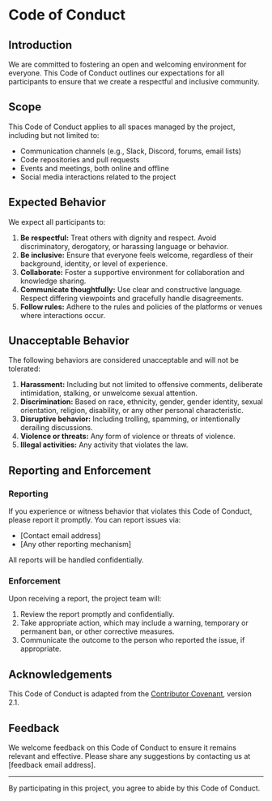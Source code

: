 # Code of Conduct

## Introduction

We are committed to fostering an open and welcoming environment for everyone. This Code of Conduct outlines our expectations for all participants to ensure that we create a respectful and inclusive community.

## Scope

This Code of Conduct applies to all spaces managed by the project, including but not limited to:

- Communication channels (e.g., Slack, Discord, forums, email lists)
- Code repositories and pull requests
- Events and meetings, both online and offline
- Social media interactions related to the project

## Expected Behavior

We expect all participants to:

1. **Be respectful:** Treat others with dignity and respect. Avoid discriminatory, derogatory, or harassing language or behavior.
2. **Be inclusive:** Ensure that everyone feels welcome, regardless of their background, identity, or level of experience.
3. **Collaborate:** Foster a supportive environment for collaboration and knowledge sharing.
4. **Communicate thoughtfully:** Use clear and constructive language. Respect differing viewpoints and gracefully handle disagreements.
5. **Follow rules:** Adhere to the rules and policies of the platforms or venues where interactions occur.

## Unacceptable Behavior

The following behaviors are considered unacceptable and will not be tolerated:

1. **Harassment:** Including but not limited to offensive comments, deliberate intimidation, stalking, or unwelcome sexual attention.
2. **Discrimination:** Based on race, ethnicity, gender, gender identity, sexual orientation, religion, disability, or any other personal characteristic.
3. **Disruptive behavior:** Including trolling, spamming, or intentionally derailing discussions.
4. **Violence or threats:** Any form of violence or threats of violence.
5. **Illegal activities:** Any activity that violates the law.

## Reporting and Enforcement

### Reporting

If you experience or witness behavior that violates this Code of Conduct, please report it promptly. You can report issues via:

- [Contact email address]
- [Any other reporting mechanism]

All reports will be handled confidentially.

### Enforcement

Upon receiving a report, the project team will:

1. Review the report promptly and confidentially.
2. Take appropriate action, which may include a warning, temporary or permanent ban, or other corrective measures.
3. Communicate the outcome to the person who reported the issue, if appropriate.

## Acknowledgements

This Code of Conduct is adapted from the [Contributor Covenant](https://www.contributor-covenant.org/), version 2.1.

## Feedback

We welcome feedback on this Code of Conduct to ensure it remains relevant and effective. Please share any suggestions by contacting us at [feedback email address].

---

By participating in this project, you agree to abide by this Code of Conduct.